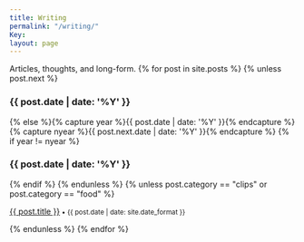 ```yaml
---
title: Writing
permalink: "/writing/"
Key: 
layout: page
---
```


Articles, thoughts, and long-form.
{% for post in site.posts %}
 {% unless post.next %}<h3>{{ post.date | date: '%Y' }}</h3>
{% else %}{% capture year %}{{ post.date | date: '%Y' }}{% endcapture %}{% capture nyear %}{{ post.next.date | date: '%Y' }}{% endcapture %}
{% if year != nyear %}<h3>{{ post.date | date: '%Y' }}</h3>{% endif %}
{% endunless %}
{% unless post.category == "clips" or post.category == "food"  %} <p><a href="{{
    post.url | prepend: site.baseurl }}">{{ post.title }}</a><small> • {{ post.date | date:
    site.date_format }}</small></p> {% endunless %} {% endfor %}


